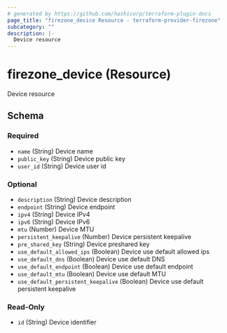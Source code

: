 ```yaml
---
# generated by https://github.com/hashicorp/terraform-plugin-docs
page_title: "firezone_device Resource - terraform-provider-firezone"
subcategory: ""
description: |-
  Device resource
---
```


# firezone_device (Resource)

Device resource



<!-- schema generated by tfplugindocs -->
## Schema

### Required

- `name` (String) Device name
- `public_key` (String) Device public key
- `user_id` (String) Device user id

### Optional

- `description` (String) Device description
- `endpoint` (String) Device endpoint
- `ipv4` (String) Device IPv4
- `ipv6` (String) Device IPv6
- `mtu` (Number) Device MTU
- `persistent_keepalive` (Number) Device persistent keepalive
- `pre_shared_key` (String) Device preshared key
- `use_default_allowed_ips` (Boolean) Device use default allowed ips
- `use_default_dns` (Boolean) Device use default DNS
- `use_default_endpoint` (Boolean) Device use default endpoint
- `use_default_mtu` (Boolean) Device use default MTU
- `use_default_persistent_keepalive` (Boolean) Device use default persistent keepalive

### Read-Only

- `id` (String) Device identifier



